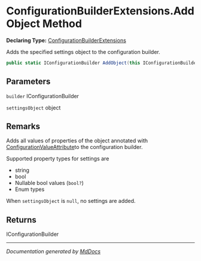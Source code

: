 ﻿# ConfigurationBuilderExtensions.AddObject Method

**Declaring Type:** [ConfigurationBuilderExtensions](../index.md)

Adds the specified settings object to the configuration builder.

```csharp
public static IConfigurationBuilder AddObject(this IConfigurationBuilder builder, object settingsObject);
```

## Parameters

`builder`  IConfigurationBuilder

`settingsObject`  object

## Remarks

Adds all values of properties of the object annotated with [ConfigurationValueAttribute](../../ConfigurationValueAttribute/index.md)to the configuration builder.

Supported property types for settings are

- string
- bool
- Nullable bool values (`bool?`)
- Enum types

When `settingsObject` is `null`, no settings are added.

## Returns

IConfigurationBuilder

___

*Documentation generated by [MdDocs](https://github.com/ap0llo/mddocs)*
